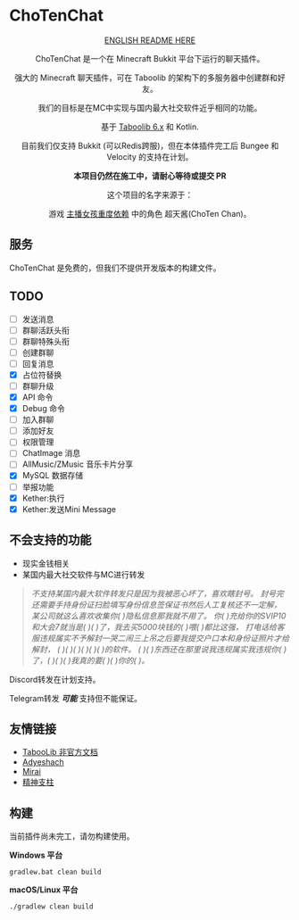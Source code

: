 # ChoTenChat

<div align="center">

[ENGLISH README HERE](README-EN.md)

ChoTenChat 是一个在 Minecraft Bukkit 平台下运行的聊天插件。

强大的 Minecraft 聊天插件，可在 Taboolib 的架构下的多服务器中创建群和好友。

我们的目标是在MC中实现与国内最大社交软件近乎相同的功能。

基于 <a href = "https://tabooproject.org">Taboolib 6.x</a> 和 Kotlin.

目前我们仅支持 Bukkit (可以Redis跨服)，但在本体插件完工后 Bungee 和 Velocity 的支持在计划。

**本项目仍然在施工中，请耐心等待或提交 PR**

这个项目的名字来源于：
<div style="text-align: center;">游戏 <a href = "https://needystreameroverload.wiki.gg/wiki/">主播女孩重度依赖</a> 中的角色 超天酱(ChoTen Chan)。</div>
</div>


## 服务

ChoTenChat 是免费的，但我们不提供开发版本的构建文件。

## TODO
- [ ] 发送消息
- [ ] 群聊活跃头衔
- [ ] 群聊特殊头衔
- [ ] 创建群聊
- [ ] 回复消息
- [x] 占位符替换
- [ ] 群聊升级
- [x] API 命令
- [x] Debug 命令
- [ ] 加入群聊
- [ ] 添加好友
- [ ] 权限管理
- [ ] ChatImage 消息
- [ ] AllMusic/ZMusic 音乐卡片分享
- [x] MySQL 数据存储
- [ ] 举报功能
- [x] Kether:执行
- [x] Kether:发送Mini Message

## 不会支持的功能

* 现实金钱相关
* 某国内最大社交软件与MC进行转发

> _不支持某国内最大软件转发只是因为我被恶心坏了，喜欢瞎封号。
封号完还需要手持身份证扫脸填写身份信息签保证书然后人工复核还不一定解，
某公司就这么喜欢收集你( )隐私信息那我就不用了。
你( )充给你的SVIP10和大会7就当是( )( )了，我去买5000块钱的( )喂( )都比这强，
打电话给客服违规属实不予解封一哭二闹三上吊之后要我提交户口本和身份证照片才给解封，
( )( )( )( )( )( )的软件。
( )( )东西还在那里说我违规属实我违规你( )了，( )( )( )我真的要( )( )你的( )。_

Discord转发在计划支持。

Telegram转发 **_可能_** 支持但不能保证。

## 友情链接
- [TabooLib 非官方文档](https://taboolib.feishu.cn/)
- [Adyeshach](https://github.com/TabooLib/adyeshach)
- [Mirai](https://github.com/mamoe/mirai/blob/dev/README.md)
- [精神支柱](https://needystreameroverload.wiki.gg/wiki/Ame-chan)

## 构建

当前插件尚未完工，请勿构建使用。

**Windows 平台**
```shell
gradlew.bat clean build
```

**macOS/Linux 平台**
```shell
./gradlew clean build
```
